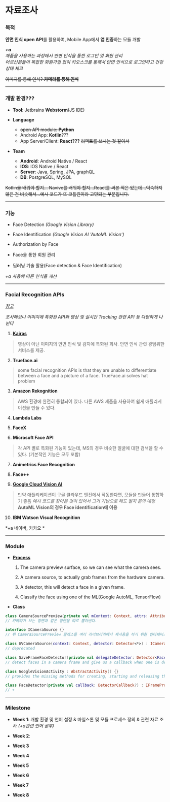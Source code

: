 # 자료조사

### 목적
**안면 인식 open API**를 활용하여, Mobile App에서 **앱 인증**하는 모듈 개발

***+a** <br>제품을 사용하는 과정에서 안면 인식을 통한 로그인 및 회원 관리<br>어르신분들이 복잡한 회원가입 없이 키오스크를 통해서 안면 인식으로 로그인하고 건강 상태 체크*

~~이미지를 통해 인식? **카메라를 통해 인식**~~

---

### 개발 환경???
  - **Tool**: Jetbrains **Webstorm**(JS IDE)
  
  - **Language**
    - ~~open API module: **Python**~~
    - Android App: **Kotlin**???
    - App Server/Client: **React???** ~~리액트를 쓰시는 것 같아서~~
    
  - **Team**
    - **Android**: Android Native / React
    - **IOS**: IOS Native / React
    - **Server**: Java, Spring, JPA, graphQL
    - **DB**: PostgreSQL, MySQL

~~Kotlin을 배워야 할지... Navive를 배워야 할지...React를 써본 적은 있는데...익숙하지 않은 건 비슷해서...예시 코드가 또 코틀린이라 고민되는 부분입니다.~~

---

### 기능
  - Face Detection *(Google Vision Library)*
  
  - Face Identification *(Google Vision AI 'AutoML Vision')*
  
  - Authorization by Face
  
  - Face을 통한 회원 관리
  
  - 딥러닝 기술 활용(Face detection & Face Identification)
  
  *+a 사용에 따른 인식율 개선*

---

### Facial Recognition APIs 
*[참고](https://blog.rapidapi.com/top-facial-recognition-apis/)*

*조사해보니 이미지에 특화된 API와 영상 및 실시간 Tracking 관련 API 등 다양하게 나뉜다*
  
   1. **[Kairos](https://www.kairos.com/)**
   
   > 영상이 아닌 이미지의 안면 인식 및 감지에 특화된 회사. 안면 인식 관련 광범위한 서비스를 제공.<br>

   2. **Trueface.ai**
   
   > some facial recognition APIs is that they are unable to differentiate between a face and a picture of a face. TrueFace.ai solves hat problem

   3. **Amazon Rekognition**
   
   > AWS 환경에 완전히 통합되어 있다. 다른 AWS 제품을 사용하여 쉽게 애플리케이션을 만들 수 있다.

   4. **Lambda Labs**

   5. **FaceX**

   6. **Microsoft Face API**
   
   > 각 API 별로 특화된 기능이 있는데, MS의 경우 비슷한 얼굴에 대한 검색을 할 수 있다. (기본적인 기능은 모두 포함)

   7. **Animetrics Face Recognition**

   8. **Face++**

   9. **[Google Cloud Vision AI](https://cloud.google.com/vision/automl/docs/)**
   
   > 만약 애플리케이션이 구글 클라우드 엔진에서 작동한다면, 모듈을 만들어 통합하기 좋음
   > *예시 코드를 찾아본 것이 있어서 그거 기반으로 해도 될지 문의 예정*
   > **AutoML Vision의 경우 Face identification에 이용**

   10. **IBM Watson Visual Recognition**
    
   *+a 네이버, 카카오 * 
 
---

### Module
  - **[Process](https://github.com/apkelly/devnibbles_facial_recognition_with_android)**
    
    1. The camera preview surface, so we can see what the camera sees.
    
    2. A camera source, to actually grab frames from the hardware camera.
    
    3. A detector, this will detect a face in a given frame.
    
    4. Classify the face using one of the ML(Google AutoML, TensorFlow)
  
  - **Class**
```kotlin
class CameraSourcePreview(private val mContext: Context, attrs: AttributeSet) : ViewGroup(mContext, attrs){}
// 카메라가 보는 장면과 같은 장면을 따로 뽑아낸다.

interface ICameraSource {}
// 위 CameraSourcePreview 클래스를 여러 라이브러리에서 재사용을 하기 위한 인터페이스

class GVCameraSource(context: Context, detector: Detector<*>) : ICameraSource {}
// deprecated

class SaveFrameFaceDetector(private val delegateDetector: Detector<Face>) : Detector<Face>() {}
// detect faces in a camera frame and give us a callback when one is detected.

class GoogleVisionActivity : AbstractActivity() {}
// provides the missing methods for creating, starting and releasing the camera source. And also creates the face tracker to be used by the camera source to detect faces

class FaceDetector(private val callback: DetectorCallback?) : IFrameProcessor {}
// +
```

---

### Milestone
- **Week 1**: 개발 환경 및 언어 설정 & 마일스톤 및 모듈 프로세스 정의 & 관련 자료 조사 *(+a관련 언어 공부)*

- **Week 2**: 

- **Week 3**

- **Week 4**

- **Week 5**

- **Week 6**

- **Week 7**

- **Week 8**


